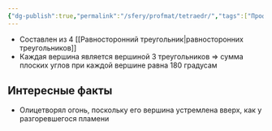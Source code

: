 ```yaml
---
{"dg-publish":true,"permalink":"/sfery/profmat/tetraedr/","tags":["Профмат"]}
---
```


- Составлен из 4 [[Равносторонний треугольник\|равносторонних треугольников]]
- Каждая вершина является вершиной 3 треугольников => сумма плоских углов при каждой вершине равна 180 градусам 
## Интересные факты 
- Олицетворял огонь, поскольку его вершина устремлена вверх, как у разгоревшегося пламени 